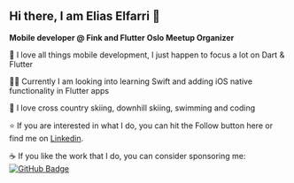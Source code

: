 ## Hi there, I am Elias Elfarri 👋
**Mobile developer @ Fink and Flutter Oslo Meetup Organizer**

📱 I love all things mobile development, I just happen to focus a lot on Dart & Flutter

🧑‍🎓 Currently I am looking into learning Swift and adding iOS native functionality in Flutter apps

💖 I love cross country skiing, downhill skiing, swimming and coding 

⭐️ If you are interested in what I do, you can hit the Follow button here or find me on [Linkedin](https://www.linkedin.com/in/elias-elfarri/).

☕️ If you like the work that I do, you can consider sponsoring me:
[![GitHub Badge](https://img.shields.io/badge/Github%20Sponsor-orange?style=for-the-badge&logo=github&logoColor=white)](https://github.com/sponsors/Moelfarri)


<!--
**Moelfarri/Moelfarri** is a ✨ _special_ ✨ repository because its `README.md` (this file) appears on your GitHub profile.

Here are some ideas to get you started:

- 🔭 I’m currently working on ...
- 🌱 I’m currently learning ...
- 👯 I’m looking to collaborate on ...
- 🤔 I’m looking for help with ...
- 💬 Ask me about ...
- 📫 How to reach me: ...
- 😄 Pronouns: ...
- ⚡ Fun fact: ...
-->
